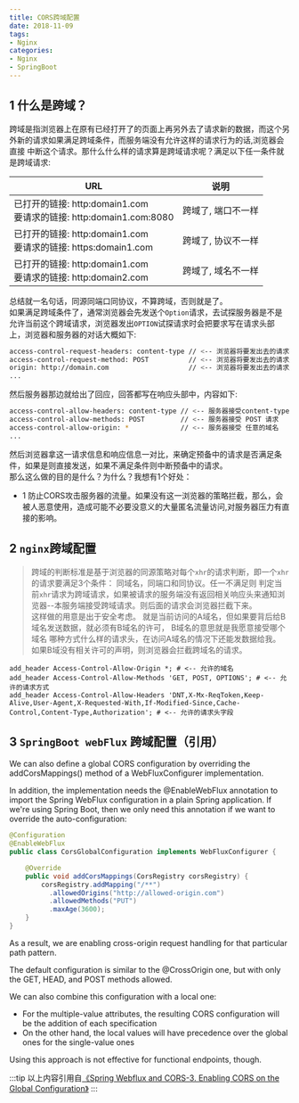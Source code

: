 ```yaml
---
title: CORS跨域配置
date: 2018-11-09
tags:
- Nginx
categories:
- Nginx
- SpringBoot
---
```


## 1 什么是跨域？

跨域是指浏览器上在原有已经打开了的页面上再另外去了请求新的数据，而这个另外新的请求如果满足跨域条件，而服务端没有允许这样的请求行为的话,浏览器会直接
中断这个请求。那什么什么样的请求算是跨域请求呢？满足以下任一条件就是跨域请求:

| URL | 说明 |
| --- | --- |
| 已打开的链接: http:domain1.com <br/> 要请求的链接: http:domain1.com:8080 | 跨域了, 端口不一样 | 
| 已打开的链接: http:domain1.com <br/> 要请求的链接: https:domain1.com| 跨域了, 协议不一样 | 
| 已打开的链接: http:domain1.com <br/> 要请求的链接: http:domain2.com| 跨域了, 域名不一样 | 

总结就一名句话，同源同端口同协议，不算跨域，否则就是了。  
如果满足跨域条件了，通常浏览器会先发送个`Option`请求，去试探服务器是不是允许当前这个跨域请求，浏览器发出`OPTION`试探请求时会把要求写在请求头部上，浏览器和服务器的对话大概如下:
``` bash title="浏览器的OPTION请求头" 
access-control-request-headers: content-type // <-- 浏览器将要发出去的请求有content-type这一请求头部字段
access-control-request-method: POST          // <-- 浏览器将要发出去的请求是POST方式
origin: http://domain.com                    // <-- 浏览器将要发出去的请求是基于已经打开该域名的页面之上
...
```

然后服务器那边就给出了回应，回答都写在响应头部中，内容如下:

``` bash title="服务器响应了浏览器的OPTION请求,这是响应内容"
access-control-allow-headers: content-type // <-- 服务器接受content-type头部字段
access-control-allow-methods: POST         // <-- 服务器接受 POST 请求
access-control-allow-origin: *             // <-- 服务器接受 任意的域名
...
```
然后浏览器拿这一请求信息和响应信息一对比，来确定预备中的请求是否满足条件，如果是则直接发送，如果不满足条件则中断预备中的请求。  
那么这么做的目的是什么？为什么？我想有1个好处：
* 1 防止CORS攻击服务器的流量。如果没有这一浏览器的策略拦截，那么，会被人恶意使用，造成可能不必要没意义的大量匿名流量访问,对服务器压力有直接的影响。

## 2 `nginx`跨域配置

> 跨域的判断标准是基于浏览器的同源策略对每个`xhr`的请求判断，即一个`xhr`的请求要满足3个条件： 同域名，同端口和同协议。任一不满足则
> 判定当前`xhr`请求为跨域请求，如果被请求的服务端没有返回相关响应头来通知浏览器--本服务端接受跨域请求。则后面的请求会浏览器拦截下来。   
> 这样做的用意是出于安全考虑。 就是当前访问的A域名，但如果要背后给B域名发送数据，就必须有B域名的许可， B域名的意思就是我愿意接受哪个域名
> 哪种方式什么样的请求头，在访问A域名的情况下还能发数据给我。 如果B域没有相关许可的声明，则浏览器会拦截跨域名的请求。  

``` nginx
add_header Access-Control-Allow-Origin *; # <-- 允许的域名
add_header Access-Control-Allow-Methods 'GET, POST, OPTIONS'; # <-- 允许的请求方式
add_header Access-Control-Allow-Headers 'DNT,X-Mx-ReqToken,Keep-Alive,User-Agent,X-Requested-With,If-Modified-Since,Cache-Control,Content-Type,Authorization'; # <-- 允许的请求头字段
```

## 3 `SpringBoot webFlux` 跨域配置（引用）
We can also define a global CORS configuration by overriding the addCorsMappings() method of a WebFluxConfigurer implementation.

In addition, the implementation needs the @EnableWebFlux annotation to import the Spring WebFlux configuration in a plain Spring application. If we're using Spring Boot, then we only need this annotation if we want to override the auto-configuration:
``` java title="Bean示例代码"
@Configuration
@EnableWebFlux
public class CorsGlobalConfiguration implements WebFluxConfigurer {

    @Override
    public void addCorsMappings(CorsRegistry corsRegistry) {
        corsRegistry.addMapping("/**")
          .allowedOrigins("http://allowed-origin.com")
          .allowedMethods("PUT")
          .maxAge(3600);
    }
}
```
As a result, we are enabling cross-origin request handling for that particular path pattern.

The default configuration is similar to the @CrossOrigin one, but with only the GET, HEAD, and POST methods allowed.

We can also combine this configuration with a local one:

* For the multiple-value attributes, the resulting CORS configuration will be the addition of each specification
* On the other hand, the local values will have precedence over the global ones for the single-value ones

Using this approach is not effective for functional endpoints, though.

:::tip
以上内容引用自[《Spring Webflux and CORS-3. Enabling CORS on the Global Configuration》](https://www.baeldung.com/spring-webflux-cors)
:::
